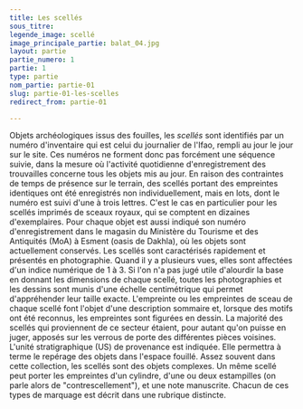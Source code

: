 ```yaml
---
title: Les scellés
sous_titre: 
legende_image: scellé
image_principale_partie: balat_04.jpg
layout: partie
partie_numero: 1
partie: 1
type: partie
nom_partie: partie-01
slug: partie-01-les-scelles
redirect_from: partie-01

---
```

Objets archéologiques issus des fouilles, les *scellés* sont identifiés par un numéro d'inventaire qui est celui du journalier de l'Ifao, rempli au jour le jour sur le site. Ces numéros ne forment donc pas forcément une séquence suivie, dans la mesure où l'activité quotidienne d'enregistrement des trouvailles concerne tous les objets mis au jour. En raison des contraintes de temps de présence sur le terrain, des scellés portant des empreintes identiques ont été enregistrés non individuellement, mais en lots, dont le numéro est suivi d'une à trois lettres. C'est le cas en particulier pour les scellés imprimés de sceaux royaux, qui se comptent en dizaines d'exemplaires. Pour chaque objet est aussi indiqué son numéro d'enregistrement dans le magasin du Ministère du Tourisme et des Antiquités (MoA) à Esment (oasis de Dakhla), où les objets sont actuellement conservés.
Les scellés sont caractérisés rapidement et présentés en photographie. Quand il y a plusieurs vues, elles sont affectées d'un indice numérique de 1 à 3. Si l'on n'a pas jugé utile d'alourdir la base en donnant les dimensions de chaque scellé, toutes les photographies et les dessins sont munis d'une échelle centimétrique qui permet d'appréhender leur taille exacte. L'empreinte ou les empreintes de sceau de chaque scellé font l'objet d'une description sommaire  et, lorsque des motifs ont été reconnus, les empreintes sont figurées en dessin. 
La majorité des scellés qui proviennent de ce secteur étaient, pour autant qu'on puisse en juger, apposés sur les verrous de porte des différentes pièces voisines. L'unité stratigraphique (US) de provenance est indiquée. Elle permettra à terme le repérage des objets dans l'espace fouillé.
Assez souvent dans cette collection, les scellés sont des objets complexes. Un même scellé peut porter les empreintes d'un cylindre, d'une ou deux estampilles (on parle alors de "contrescellement"), et une note manuscrite. Chacun de ces types de marquage est décrit dans une rubrique distincte. 
